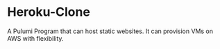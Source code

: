 # Heroku-Clone
A Pulumi Program that can host static websites. It can provision VMs on AWS with flexibility.

